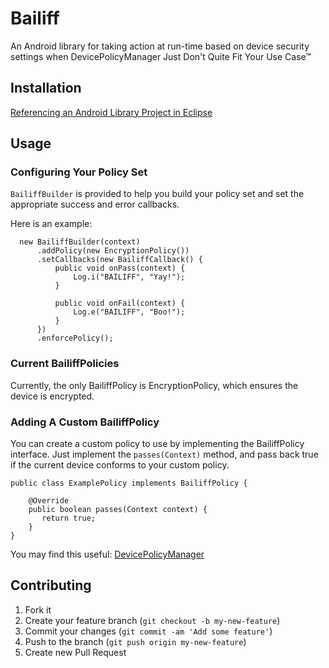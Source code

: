 # Bailiff

An Android library for taking action at run-time based on device security settings when DevicePolicyManager Just Don't Quite Fit Your Use Case™

## Installation
[Referencing an Android Library Project in Eclipse](http://developer.android.com/tools/projects/projects-eclipse.html#ReferencingLibraryProject)

## Usage

### Configuring Your Policy Set

`BailiffBuilder` is provided to help you build your policy set and set the appropriate success and error callbacks.

Here is an example:
```
  new BailiffBuilder(context)
      .addPolicy(new EncryptionPolicy())
      .setCallbacks(new BailiffCallback() {
          public void onPass(context) {
              Log.i("BAILIFF", "Yay!");
          }
      
          public void onFail(context) {
              Log.e("BAILIFF", "Boo!");
          }
      })
      .enforcePolicy();
```

### Current BailiffPolicies

Currently, the only BailiffPolicy is EncryptionPolicy, which ensures the device is encrypted.

### Adding A Custom BailiffPolicy

You can create a custom policy to use by implementing the BailiffPolicy interface.  Just implement the `passes(Context)` method, and pass back true if the current device conforms to your custom policy. 

```
public class ExamplePolicy implements BailiffPolicy {

    @Override
    public boolean passes(Context context) {
       return true; 
    }
}
```

You may find this useful: [DevicePolicyManager](http://developer.android.com/reference/android/app/admin/DevicePolicyManager.html)

## Contributing

1. Fork it
2. Create your feature branch (`git checkout -b my-new-feature`)
3. Commit your changes (`git commit -am 'Add some feature'`)
4. Push to the branch (`git push origin my-new-feature`)
5. Create new Pull Request
